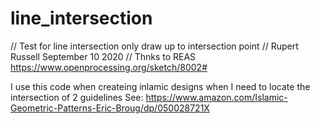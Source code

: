 # line_intersection
// Test for line intersection only draw up to intersection point
// Rupert Russell September 10 2020
// Thnks to REAS https://www.openprocessing.org/sketch/8002#

I use this code when createing inlamic designs when I need to locate the intersection of 2 guidelines
See: https://www.amazon.com/Islamic-Geometric-Patterns-Eric-Broug/dp/050028721X
